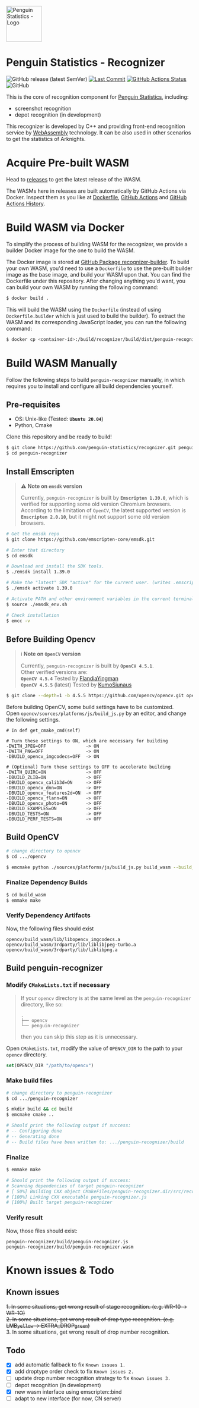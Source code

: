 <img src="https://penguin.upyun.galvincdn.com/logos/penguin_stats_logo.png"
     alt="Penguin Statistics - Logo"
     width="96px" />

# Penguin Statistics - Recognizer

![GitHub release (latest SemVer)](https://img.shields.io/github/v/release/penguin-statistics/recognizer)
[![Last Commit](https://img.shields.io/github/last-commit/penguin-statistics/recognizer)](https://github.com/penguin-statistics/recognizer/commits/v4)
[![GitHub Actions Status](https://github.com/penguin-statistics/recognizer/actions/workflows/build-release.yml/badge.svg)](https://github.com/penguin-statistics/recognizer/actions/workflows/build-release.yml)
![GitHub](https://img.shields.io/github/license/penguin-statistics/recognizer)

This is the core of recognition component for [Penguin Statistics](https://penguin-stats.io/?utm_source=github), including:

+ screenshot recognition
+ depot recognition (in development)

This recognizer is developed by C++ and providing front-end recognition service by [WebAssembly](https://webassembly.org/) technology. It can be also used in other scenarios to get the statistics of Arknights.

# Acquire Pre-built WASM

Head to [releases](https://github.com/penguin-statistics/recognizer/releases) to get the latest release of the WASM.

The WASMs here in releases are built automatically by GitHub Actions via Docker. Inspect them as you like at [Dockerfile](https://github.com/penguin-statistics/recognizer/blob/v4/Dockerfile), [GitHub Actions](https://github.com/penguin-statistics/recognizer/blob/v4/.github/workflows/build-release.yml) and [GitHub Actions History](https://github.com/penguin-statistics/recognizer/actions/workflows/build-release.yml).

# Build WASM via Docker

To simplify the process of building WASM for the recognizer, we provide a builder Docker image for the one to build the WASM.

The Docker image is stored at [GitHub Package recognizer-builder](https://github.com/penguin-statistics/recognizer/pkgs/container/recognizer-builder). To build your own WASM, you'd need to use a `Dockerfile` to use the pre-built builder image as the base image, and build your WASM upon that. You can find the Dockerfile under this repository. After changing anything you'd want, you can build your own WASM by running the following command:

```bash
$ docker build .
```

This will build the WASM using the `Dockerfile` (instead of using `Dockerfile.builder` which is just used to build the builder). To extract the WASM and its corresponding JavaScript loader, you can run the following command:

```bash
$ docker cp <container-id>:/build/recognizer/build/dist/penguin-recognizer* ./build/penguin-recognizer*
```

# Build WASM Manually

Follow the following steps to build `penguin-recognizer` manually, in which requires you to install and configure all build dependencies yourself.

## Pre-requisites

+ OS: Unix-like (Tested: **`Ubuntu 20.04`**)
+ Python, Cmake

Clone this repository and be ready to build!

```bash
$ git clone https://github.com/penguin-statistics/recognizer.git penguin-recognizer
$ cd penguin-recognizer
```

## Install Emscripten

> ⚠ **Note on `emsdk` version**
>
> Currently, `penguin-recognizer` is built by **`Emscripten 1.39.0`**, which is verified for supporting some old version Chromium browsers.
> According to the limitation of `OpenCV`, the latest supported version is **`Emscripten 2.0.10`**, but it might not support some old version browsers.

```bash
# Get the emsdk repo
$ git clone https://github.com/emscripten-core/emsdk.git

# Enter that directory
$ cd emsdk

# Download and install the SDK tools.
$ ./emsdk install 1.39.0

# Make the "latest" SDK "active" for the current user. (writes .emscripten file)
$ ./emsdk activate 1.39.0

# Activate PATH and other environment variables in the current terminal
$ source ./emsdk_env.sh

# Check installation
$ emcc -v
```

## Before Building Opencv

> ℹ️ **Note on `OpenCV` version**
>
> Currently, `penguin-recognizer` is built by **`OpenCV 4.5.1`**.  
> Other verified versions are:  
> **`OpenCV 4.5.4`** Tested by [FlandiaYingman](https://github.com/FlandiaYingman)  
> **`OpenCV 4.5.5`** (latest) Tested by [KumoSiunaus](https://github.com/KumoSiunaus)

```bash
$ git clone --depth=1 -b 4.5.5 https://github.com/opencv/opencv.git opencv/sources
```

Before building OpenCV, some build settings have to be customized.  
Open `opencv/sources/platforms/js/build_js.py` by an editor, and change the following settings.

```plain
# In def get_cmake_cmd(self)

# Turn these settings to ON, which are necessary for building
-DWITH_JPEG=OFF               -> ON
-DWITH_PNG=OFF                -> ON
-DBUILD_opencv_imgcodecs=OFF  -> ON

# (Optional) Turn these settings to OFF to accelerate building
-DWITH_QUIRC=ON               -> OFF
-DBUILD_ZLIB=ON               -> OFF
-DBUILD_opencv_calib3d=ON     -> OFF
-DBUILD_opencv_dnn=ON         -> OFF
-DBUILD_opencv_features2d=ON  -> OFF
-DBUILD_opencv_flann=ON       -> OFF
-DBUILD_opencv_photo=ON       -> OFF
-DBUILD_EXAMPLES=ON           -> OFF
-DBUILD_TESTS=ON              -> OFF
-DBUILD_PERF_TESTS=ON         -> OFF
```

## Build OpenCV

```bash
# change directory to opencv
$ cd .../opencv

$ emcmake python ./sources/platforms/js/build_js.py build_wasm --build_wasm
```

### Finalize Dependency Builds

```bash
$ cd build_wasm
$ emmake make
```

### Verify Dependency Artifacts

Now, the following files should exist  

`opencv/build_wasm/lib/libopencv_imgcodecs.a`  
`opencv/build_wasm/3rdparty/lib/liblibjpeg-turbo.a`  
`opencv/build_wasm/3rdparty/lib/liblibpng.a`  

## Build penguin-recognizer

### Modify `CMakeLists.txt` if necessary

> If your `opencv` directory is at the same level as the `penguin-recognizer` directory, like so:
>
> ```
> .
> ├── opencv
> └── penguin-recognizer
> ```
>
> then you can skip this step as it is unnecessary.

Open `CMakeLists.txt`, modify the value of `OPENCV_DIR` to the path to your `opencv` directory.

```cmake
set(OPENCV_DIR "/path/to/opencv")
```

### Make build files

```bash
# change directory to penguin-recognizer
$ cd .../penguin-recognizer

$ mkdir build && cd build
$ emcmake cmake ..

# Should print the following output if success:
# -- Configuring done
# -- Generating done
# -- Build files have been written to: .../penguin-recognizer/build
```

### Finalize

```bash
$ emmake make

# Should print the following output if success:
# Scanning dependencies of target penguin-recognizer
# [ 50%] Building CXX object CMakeFiles/penguin-recognizer.dir/src/recognizer_wasm.cpp.o
# [100%] Linking CXX executable penguin-recognizer.js
# [100%] Built target penguin-recognizer
```

### Verify result

Now, those files should exist:

```
penguin-recognizer/build/penguin-recognizer.js  
penguin-recognizer/build/penguin-recognizer.wasm
```

# Known issues & Todo

## Known issues

~~1. In some situations, get wrong result of stage recognition. (e.g. WR-10 -> WR-1O)~~  
~~2. In some situations, get wrong result of drop type recognition. (e.g. LMB`yellow` -> EXTRA_DROP`green`)~~  
3. In some situations, get wrong result of drop number recognition.

## Todo

+ [x] add automatic fallback to fix `Known issues 1.`
+ [x] add droptype order check to fix `Known issues 2.`
+ [ ] update drop number recognition strategy to fix `Known issues 3.`
+ [ ] depot recognition (in development)
+ [x] new wasm interface using emscripten::bind
+ [ ] adapt to new interface (for now, CN server)
